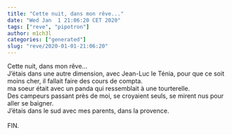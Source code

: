 ```yaml
---
title: "Cette nuit, dans mon rêve..."
date: "Wed Jan  1 21:06:20 CET 2020"
tags: ["reve", "pipotron"]
author: m1ch3l
categories: ["generated"]
slug: "reve/2020-01-01-21:06:20"
---
```


Cette nuit, dans mon rêve...<br>
J’étais dans une autre dimension, avec Jean-Luc le Ténia, pour que ce soit moins cher, il fallait faire des cours de compta.<br>
ma soeur était avec un panda qui ressemblait à une tourterelle.<br>
Des campeurs passant près de moi, se croyaient seuls, se mirent nus pour aller se baigner.<br>
J’étais dans le sud avec mes parents, dans la provence.<br>
<br>
FIN.<br>
<br>
